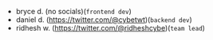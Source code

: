- bryce d. (no socials)(`frontend dev`)
- daniel d. (https://twitter.com/@cybetwt)(`backend dev`)
- ridhesh w. (https://twitter.com/@ridheshcybe)(`team lead`)